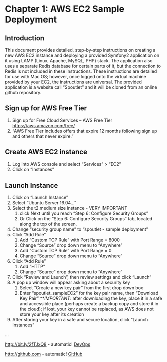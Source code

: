 # Chapter 1: AWS EC2 Sample Deployment

## Introduction
This document provides detailed, step-by-step instructions on creating a new AWS EC2 instance and deploying a provided Symfony2 application on it using LAMP (Linux, Apache, MySQL, PHP) stack. The application also uses a separate Redis database for certain parts of it, but the connection to Redis is not included in these instructions. These instructions are detailed for use with Mac OS; however, once logged onto the virtual machine provided by your EC2, the instructions are universal. The provided application is a website call “Spoutlet” and it will be cloned from an online github repository.

## Sign up for AWS Free Tier 
1. Sign up for Free Cloud Services – AWS Free Tier https://aws.amazon.com/free/
1. “AWS Free Tier includes offers that expire 12 months following sign up and others that never expire.”

## Create AWS EC2 instance
1. Log into AWS console and select “Services” > “EC2”
1. Click on “Instances”

## Launch Instance
1. Click on “Launch Instance”
1. Select “Ubuntu Server 16.04...”
1. Select the t2.medium size instance - VERY IMPORTANT
   1. click Next until you reach “Step 6: Configure Security Groups”
   1. Or Click on the “Step 6: Configure Security Groups” tab, located along the top of the screen.
1. Change “security group name” to “spoutlet - sample deployment”
1. Click “Add Rule”
   1. Add “Custom TCP Rule” with Port Range = 8000
   1. Change “Source” drop down menu to “Anywhere”
   1. Add “Custom TCP Rule” with Port Range = 0
   1. Change “Source” drop down menu to “Anywhere”
1. Click “Add Rule”
   1. Add “HTTP”
   1. Change “Source” drop down menu to “Anywhere”
1. Click “Review and Launch”, then review settings and click “Launch”
1. A pop up window will appear asking about a security key
   1. Select “Create a new key pair” from the first drop down box
   1. Enter “spoutlet_sampleEC2” for the key pair name, then “Download Key Pair”
   ***IMPORTANT*: after downloading the key, place it in a safe and accessible place (perhaps create a backup copy and store it in the cloud); if lost, your key cannot be replaced, as AWS does not store your key after its creation
1. After storing your key in a safe and secure location, click “Launch Instances”



...

http://bit.ly/2fTJxQ8 - automatic!
[DevOps](http://http://bit.ly/2fTJxQ8)

http://github.com - automatic!
[GitHub](http://github.com)
